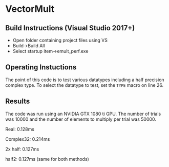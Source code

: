 # VectorMult
## Build Instructions (Visual Studio 2017+)

- Open folder containing project files using VS
- Build->Build All
- Select startup item->emult_perf.exe


## Operating Instuctions
The point of this code is to test various datatypes including a half precision complex type. To select the datatype to test, set the `TYPE` macro on line 26.

## Results
The code was run using an NVIDIA GTX 1080 ti GPU. The number of trials was 10000 and the number of elements to multiply per trial was 50000.

Real: 0.128ms

Complex32: 0.214ms

2x half: 0.127ms

half2: 0.127ms (same for both methods)


